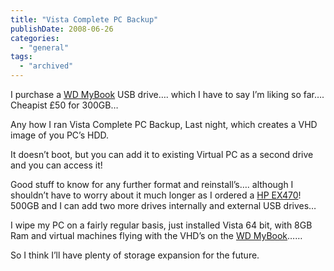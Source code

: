 ```yaml
---
title: "Vista Complete PC Backup"
publishDate: 2008-06-26
categories: 
  - "general"
tags:
  - "archived"
---
```


I purchase a [WD MyBook](https://www.wdc.com/en/products/products.asp?driveid=353) USB drive…. which I have to say I’m liking so far…. Cheapist £50 for 300GB…

Any how I ran Vista Complete PC Backup, Last night, which creates a VHD image of you PC’s HDD.

It doesn’t boot, but you can add it to existing Virtual PC as a second drive and you can access it!

Good stuff to know for any further format and reinstall’s…. although I shouldn’t have to worry about it much longer as I ordered a [HP EX470](https://www.shopping.hp.com/product/notebook/notebook_hp/home_servers/1/accessories/GG795AA%2523ABA;HHOJSID=2gGsLjtJwM8zGlV3q2BMZfzF8hHjyLr9Tm6Bv5xkMbj6DXhRM5WG!353987858)!  500GB and I can add two more drives internally and external USB drives…

I wipe my PC on a fairly regular basis, just installed Vista 64 bit, with 8GB Ram and virtual machines flying with the VHD’s on the [WD MyBook](https://www.wdc.com/en/products/products.asp?driveid=353)……

So I think I’ll have plenty of storage expansion for the future.
